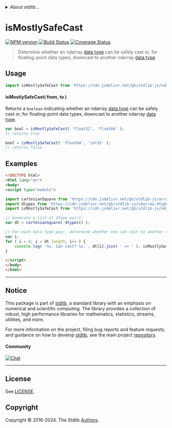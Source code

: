 <!--

@license Apache-2.0

Copyright (c) 2023 The Stdlib Authors.

Licensed under the Apache License, Version 2.0 (the "License");
you may not use this file except in compliance with the License.
You may obtain a copy of the License at

   http://www.apache.org/licenses/LICENSE-2.0

Unless required by applicable law or agreed to in writing, software
distributed under the License is distributed on an "AS IS" BASIS,
WITHOUT WARRANTIES OR CONDITIONS OF ANY KIND, either express or implied.
See the License for the specific language governing permissions and
limitations under the License.

-->


<details>
  <summary>
    About stdlib...
  </summary>
  <p>We believe in a future in which the web is a preferred environment for numerical computation. To help realize this future, we've built stdlib. stdlib is a standard library, with an emphasis on numerical and scientific computation, written in JavaScript (and C) for execution in browsers and in Node.js.</p>
  <p>The library is fully decomposable, being architected in such a way that you can swap out and mix and match APIs and functionality to cater to your exact preferences and use cases.</p>
  <p>When you use stdlib, you can be absolutely certain that you are using the most thorough, rigorous, well-written, studied, documented, tested, measured, and high-quality code out there.</p>
  <p>To join us in bringing numerical computing to the web, get started by checking us out on <a href="https://github.com/stdlib-js/stdlib">GitHub</a>, and please consider <a href="https://opencollective.com/stdlib">financially supporting stdlib</a>. We greatly appreciate your continued support!</p>
</details>

# isMostlySafeCast

[![NPM version][npm-image]][npm-url] [![Build Status][test-image]][test-url] [![Coverage Status][coverage-image]][coverage-url] <!-- [![dependencies][dependencies-image]][dependencies-url] -->

> Determine whether an ndarray [data type][@stdlib/ndarray/dtypes] can be safely cast or, for floating-point data types, downcast to another ndarray [data type][@stdlib/ndarray/dtypes].

<!-- Section to include introductory text. Make sure to keep an empty line after the intro `section` element and another before the `/section` close. -->

<section class="intro">

</section>

<!-- /.intro -->

<!-- Package usage documentation. -->



<section class="usage">

## Usage

```javascript
import isMostlySafeCast from 'https://cdn.jsdelivr.net/gh/stdlib-js/ndarray-base-assert-is-mostly-safe-data-type-cast@esm/index.mjs';
```

#### isMostlySafeCast( from, to )

Returns a `boolean` indicating whether an ndarray [data type][@stdlib/ndarray/dtypes] can be safely cast or, for floating-point data types, downcast to another ndarray [data type][@stdlib/ndarray/dtypes].

```javascript
var bool = isMostlySafeCast( 'float32', 'float64' );
// returns true

bool = isMostlySafeCast( 'float64', 'int32' );
// returns false
```

</section>

<!-- /.usage -->

<!-- Package usage notes. Make sure to keep an empty line after the `section` element and another before the `/section` close. -->

<section class="notes">

</section>

<!-- /.notes -->

<!-- Package usage examples. -->

<section class="examples">

## Examples

<!-- eslint no-undef: "error" -->

```html
<!DOCTYPE html>
<html lang="en">
<body>
<script type="module">

import cartesianSquare from 'https://cdn.jsdelivr.net/gh/stdlib-js/array-cartesian-square@esm/index.mjs';
import dtypes from 'https://cdn.jsdelivr.net/gh/stdlib-js/ndarray-dtypes@esm/index.mjs';
import isMostlySafeCast from 'https://cdn.jsdelivr.net/gh/stdlib-js/ndarray-base-assert-is-mostly-safe-data-type-cast@esm/index.mjs';

// Generate a list of dtype pairs:
var dt = cartesianSquare( dtypes() );

// For each data type pair, determine whether one can cast to another data type...
var i;
for ( i = 0; i < dt.length; i++ ) {
    console.log( '%s. Can cast? %s.', dt[i].join( ' => ' ), isMostlySafeCast.apply( null, dt[i] ) );
}

</script>
</body>
</html>
```

</section>

<!-- /.examples -->

<!-- Section to include cited references. If references are included, add a horizontal rule *before* the section. Make sure to keep an empty line after the `section` element and another before the `/section` close. -->

<section class="references">

</section>

<!-- /.references -->

<!-- Section for related `stdlib` packages. Do not manually edit this section, as it is automatically populated. -->

<section class="related">

</section>

<!-- /.related -->

<!-- Section for all links. Make sure to keep an empty line after the `section` element and another before the `/section` close. -->


<section class="main-repo" >

* * *

## Notice

This package is part of [stdlib][stdlib], a standard library with an emphasis on numerical and scientific computing. The library provides a collection of robust, high performance libraries for mathematics, statistics, streams, utilities, and more.

For more information on the project, filing bug reports and feature requests, and guidance on how to develop [stdlib][stdlib], see the main project [repository][stdlib].

#### Community

[![Chat][chat-image]][chat-url]

---

## License

See [LICENSE][stdlib-license].


## Copyright

Copyright &copy; 2016-2024. The Stdlib [Authors][stdlib-authors].

</section>

<!-- /.stdlib -->

<!-- Section for all links. Make sure to keep an empty line after the `section` element and another before the `/section` close. -->

<section class="links">

[npm-image]: http://img.shields.io/npm/v/@stdlib/ndarray-base-assert-is-mostly-safe-data-type-cast.svg
[npm-url]: https://npmjs.org/package/@stdlib/ndarray-base-assert-is-mostly-safe-data-type-cast

[test-image]: https://github.com/stdlib-js/ndarray-base-assert-is-mostly-safe-data-type-cast/actions/workflows/test.yml/badge.svg?branch=main
[test-url]: https://github.com/stdlib-js/ndarray-base-assert-is-mostly-safe-data-type-cast/actions/workflows/test.yml?query=branch:main

[coverage-image]: https://img.shields.io/codecov/c/github/stdlib-js/ndarray-base-assert-is-mostly-safe-data-type-cast/main.svg
[coverage-url]: https://codecov.io/github/stdlib-js/ndarray-base-assert-is-mostly-safe-data-type-cast?branch=main

<!--

[dependencies-image]: https://img.shields.io/david/stdlib-js/ndarray-base-assert-is-mostly-safe-data-type-cast.svg
[dependencies-url]: https://david-dm.org/stdlib-js/ndarray-base-assert-is-mostly-safe-data-type-cast/main

-->

[chat-image]: https://img.shields.io/gitter/room/stdlib-js/stdlib.svg
[chat-url]: https://app.gitter.im/#/room/#stdlib-js_stdlib:gitter.im

[stdlib]: https://github.com/stdlib-js/stdlib

[stdlib-authors]: https://github.com/stdlib-js/stdlib/graphs/contributors

[umd]: https://github.com/umdjs/umd
[es-module]: https://developer.mozilla.org/en-US/docs/Web/JavaScript/Guide/Modules

[deno-url]: https://github.com/stdlib-js/ndarray-base-assert-is-mostly-safe-data-type-cast/tree/deno
[deno-readme]: https://github.com/stdlib-js/ndarray-base-assert-is-mostly-safe-data-type-cast/blob/deno/README.md
[umd-url]: https://github.com/stdlib-js/ndarray-base-assert-is-mostly-safe-data-type-cast/tree/umd
[umd-readme]: https://github.com/stdlib-js/ndarray-base-assert-is-mostly-safe-data-type-cast/blob/umd/README.md
[esm-url]: https://github.com/stdlib-js/ndarray-base-assert-is-mostly-safe-data-type-cast/tree/esm
[esm-readme]: https://github.com/stdlib-js/ndarray-base-assert-is-mostly-safe-data-type-cast/blob/esm/README.md
[branches-url]: https://github.com/stdlib-js/ndarray-base-assert-is-mostly-safe-data-type-cast/blob/main/branches.md

[stdlib-license]: https://raw.githubusercontent.com/stdlib-js/ndarray-base-assert-is-mostly-safe-data-type-cast/main/LICENSE

[@stdlib/ndarray/dtypes]: https://github.com/stdlib-js/ndarray-dtypes/tree/esm

</section>

<!-- /.links -->
